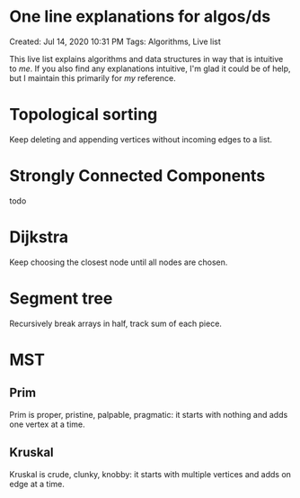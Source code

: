 # One line explanations for algos/ds

Created: Jul 14, 2020 10:31 PM
Tags: Algorithms, Live list

This live list explains algorithms and data structures in way that is intuitive to *me*. If you also find any explanations intuitive, I'm glad it could be of help, but I maintain this primarily for *my* reference.

# Topological sorting

Keep deleting and appending vertices without incoming edges to a list.

# Strongly Connected Components

todo

# Dijkstra

Keep choosing the closest node until all nodes are chosen.

# Segment tree

Recursively break arrays in half, track sum of each piece.

# MST

## Prim

Prim is proper, pristine, palpable, pragmatic: it starts with nothing and adds one vertex at a time.

## Kruskal

Kruskal is crude, clunky, knobby: it starts with multiple vertices and adds on edge at a time.
